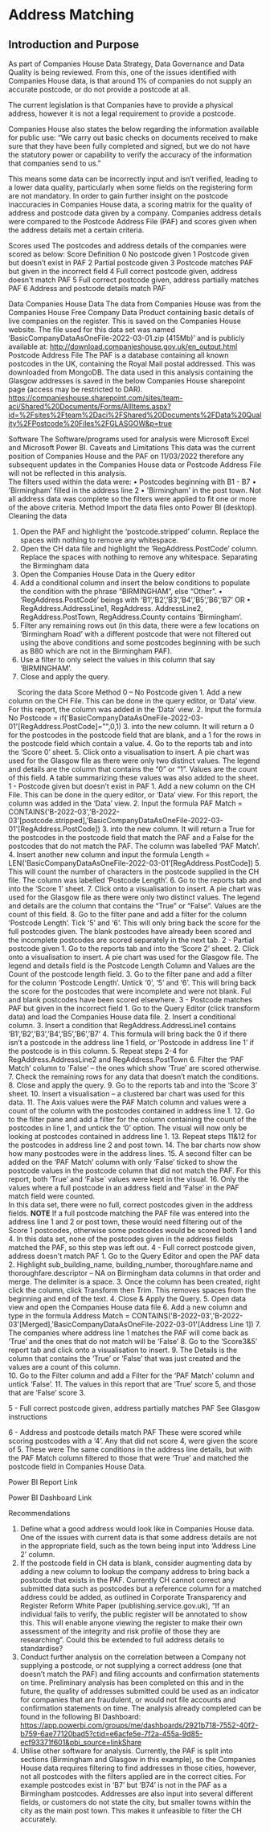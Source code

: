 # Address Matching

## Introduction and Purpose

As part of Companies House Data Strategy, Data Governance and Data Quality is being reviewed. From this, one of the issues identified with Companies House data, is that around 1% of companies do not supply an accurate postcode, or do not provide a postcode at all. 

The current legislation is that Companies have to provide a physical address, however it is not a legal requirement to provide a postcode. 

Companies House also states the below regarding the information available for public use:
“We carry out basic checks on documents received to make sure that they have been fully completed and signed, but we do not have the statutory power or capability to verify the accuracy of the information that companies send to us.”

This means some data can be incorrectly input and isn’t verified, leading to a lower data quality, particularly when some fields on the registering form are not mandatory. 
In order to gain further insight on the postcode inaccuracies in Companies House data, a scoring matrix for the quality of address and postcode data given by a company.  Companies address details were compared to the Postcode Address File (PAF) and scores given when the address details met a certain criteria. 

Scores used
The postcodes and address details of the companies were scored as below:
Score	Definition
0	No postcode given
1	Postcode given but doesn’t exist in PAF
2	Partial postcode given 
3	Postcode matches PAF but given in the incorrect field
4	Full correct postcode given, address doesn't match PAF
5	Full correct postcode given, address partially matches PAF
6	Address and postcode details match PAF

Data 
Companies House Data
The data from Companies House was from the Companies House Free Company Data Product containing basic details of live companies on the register. 
This is saved on the Companies House website. The file used for this data set was named ‘BasicCompanyDataAsOneFile-2022-03-01.zip (415Mb)’ and is publicly available at: 
http://download.companieshouse.gov.uk/en_output.html
Postcode Address File 
The PAF is a database containing all known postcodes in the UK, containing the Royal Mail postal addressed. This was downloaded from MongoDB.
The data used in this analysis containing the Glasgow addresses is saved in the below Companies House sharepoint page (access may be restricted to DAR).
https://companieshouse.sharepoint.com/sites/team-aci/Shared%20Documents/Forms/AllItems.aspx?id=%2Fsites%2Fteam%2Daci%2FShared%20Documents%2FData%20Quality%2FPostcode%20Files%2FGLASGOW&p=true

Software
The Software/programs used for analysis were Microsoft Excel and Microsoft Power BI.
Caveats and Limitations
This data was the current position of Companies House and the PAF on 11/03/2022 therefore any subsequent updates in the Companies House data or Postcode Address File will not be reflected in this analysis.  
The filters used within the data were:
•	Postcodes beginning with B1 - B7
•	'Birmingham’ filled in the address line 2
•	'Birmingham’ in the post town.
Not all address data was complete so the filters were applied to fit one or more of the above criteria.
Method
Import the data files onto Power BI (desktop). 
Cleaning the data
1.	Open the PAF and highlight the ‘postcode.stripped’ column. Replace the spaces with nothing to remove any whitespace.
2.	Open the CH data file and highlight the ‘RegAddress.PostCode’ column. Replace the spaces with nothing to remove any whitespace.
 Separating the Birmingham data
1.	Open the Companies House Data in the Query editor
2.	Add a conditional column and insert the below conditions to populate the condition with the phrase “BIRMINGHAM”, else “Other”.
•	‘RegAddress.PostCode’ beings with ‘B1’,’B2’,’B3’,’B4’,’B5’,’B6’,’B7’ 
OR 
•	RegAddress.AddressLine1, RegAddress. AddressLine2, RegAddress.PostTown, RegAddress.County contains ‘Birmingham’. 
3.	Filter any remaining rows out (in this data, there were a few locations on ‘Birmingham Road’ with a different postcode that were not filtered out using the above conditions and some postcodes beginning with be such as B80 which are not in the Birmingham PAF).
4.	Use a filter to only select the values in this column that say ‘BIRMINGHAM’. 
5.	Close and apply the query. 









 
Scoring the data
Score	Method
0 – No Postcode given	1.	Add a new column on the CH File. This can be done in the query editor, or ‘Data’ view. For this report, the column was added in the ‘Data’ view.
2.	Input the formula No Postcode = if('BasicCompanyDataAsOneFile-2022-03-01'[RegAddress.PostCode]="",0,1)
3.	into the new column. It will return a 0 for the postcodes in the postcode field that are blank, and a 1 for the rows in the postcode field which contain a value. 
4.	Go to the reports tab and into the ‘Score 0’ sheet. 
5.	Click onto a visualisation to insert. A pie chart was used for the Glasgow file as there were only two distinct values. The legend and details are the column that contains the “0” or “1”. Values are the count of this field. A table summarizing these values was also added to the sheet.
1 - Postcode given but doesn’t exist in PAF	1.	Add a new column on the CH File. This can be done in the query editor, or ‘Data’ view. For this report, the column was added in the ‘Data’ view.
2.	Input the formula PAF Match = CONTAINS('B-2022-03','B-2022-03'[postcode.stripped],'BasicCompanyDataAsOneFile-2022-03-01'[RegAddress.PostCode])
3.	into the new column. It will return a True for the postcodes in the postcode field that match the PAF and a False for the postcodes that do not match the PAF. The column was labelled ‘PAF Match’.
4.	Insert another new column and input the formula Length = LEN('BasicCompanyDataAsOneFile-2022-03-01'[RegAddress.PostCode])
5.	This will count the number of characters in the postcode supplied in the CH file. The column was labelled ‘Postcode Length’. 
6.	Go to the reports tab and into the ‘Score 1’ sheet. 
7.	Click onto a visualisation to insert. A pie chart was used for the Glasgow file as there were only two distinct values. The legend and details are the column that contains the “True” or “False”. Values are the count of this field. 
8.	Go to the filter pane and add a filter for the column ‘Postcode Length’. Tick ‘5’ and ‘6’. This will only bring back the score for the full postcodes given. The blank postcodes have already been scored and the incomplete postcodes are scored separately in the next tab. 
2 - Partial postcode given	1.	Go to the reports tab and into the ‘Score 2’ sheet. 
2.	Click onto a visualisation to insert. A pie chart was used for the Glasgow file. The legend and details field is the Postcode Length Column and Values are the Count of the postcode length field. 
3.	Go to the filter pane and add a filter for the column ‘Postcode Length’. Untick ‘0’, ‘5’ and ‘6’. This will bring back the score for the postcodes that were incomplete and were not blank. Ful and blank postcodes have been scored elsewhere. 
3 - Postcode matches PAF but given in the incorrect field	1.	Go to the Query Editor (click transform data) and load the Companies House data file.
2.	Insert a conditional column. 
3.	Insert a condition that RegAddress.AddressLine1 contains ‘B1’,’B2’,’B3’,’B4’,’B5’,’B6’,’B7’ 
4.	This formula will bring back the 0 if there isn’t a postcode in the address line 1 field, or ‘Postcode in address line 1’ if the postcode is in this column.
5.	Repeat steps 2-4 for RegAddress.AddressLine2 and RegAddress.PostTown
6.	Filter the ‘PAF Match’ column to ’False’ – the ones which show ‘True’ are scored otherwise.
7.	Check the remaining rows for any data that doesn’t match the conditions. 
8.	Close and apply the query. 
9.	Go to the reports tab and into the ‘Score 3’ sheet. 
10.	Insert a visualisation – a clustered bar chart was used for this data.
11.	The Axis values were the PAF Match column and values were a count of the column with the postcodes contained in address line 1. 
12.	Go to the filter pane and add a filter for the column containing the count of the postcodes in line 1, and untick the ‘0’ option. The visual will now only be looking at postcodes contained in address line 1. 
13.	Repeat steps 11&12 for the postcodes in address line 2 and post town. 
14.	The bar charts now show how many postcodes were in the address lines. 
15.	A second filter can be added on the ‘PAF Match’ column with only ‘False’ ticked to show the postcode values in the postcode column that did not match the PAF. For this report, both ‘True’ and ‘False´ values were kept in the visual. 
16.	Only the values where a full postcode in an address field and ‘False’ in the PAF match field were counted.   
In this data set, there were no full, correct postcodes given in the address fields. 
**NOTE** If a full postcode matching the PAF file was entered into the address line 1 and 2 or post town, these would need filtering out of the Score 1 postcodes, otherwise some postcodes would be scored both 1 and 4. In this data set, none of the postcodes given in the address fields matched the PAF, so this step was left out.
4 - Full correct postcode given, address doesn't match PAF	1.	Go to the Query Editor and open the PAF data
2.	Highlight sub_building_name, building_number, thoroughfare.name and thoroughfare.descriptor – NA on Birmingham data columns in that order and merge. The delimiter is a space. 
3.	Once the column has been created, right click the column, click Transform then Trim. This removes spaces from the beginning and end of the text.
4.	Close & Apply the Query.
5.	Open data view and open the Companies House data file
6.	Add a new column and type in the formula Address Match = CONTAINS('B-2022-03','B-2022-03'[Merged],'BasicCompanyDataAsOneFile-2022-03-01'[Address Line 1])
7.	The companies where address line 1 matches the PAF will come back as ‘True’ and the ones that do not match will be ‘False’
8.	Go to the ‘Score3&5’ report tab and click onto a visualisation to insert.
9.	The Details is the column that contains the ‘True’ or ‘False’ that was just created and the values are a count of this column.  
10.	Go to the Filter column and add a Filter for the ‘PAF Match’ column and untick ‘False’. 
11.	The values in this report that are ‘True’ score 5, and those that are ‘False’ score 3. 

5 - Full correct postcode given, address partially matches PAF	See Glasgow instructions

6 - Address and postcode details match PAF	These were scored while scoring postcodes with a ‘4’. Any that did not score 4, were given the score of 5. These were The same conditions in the address line details, but with the PAF Match column filtered to those that were ‘True’ and matched the postcode field in Companies House Data.

Power BI Report Link 


Power BI Dashboard Link

Recommendations
1.	Define what a good address would look like in Companies House data. One of the issues with current data is that some address details are not in the appropriate field, such as the town being input into ‘Address Line 2’ column. 
2.	If the postcode field in CH data is blank, consider augmenting data by adding a new column to lookup the company address to bring back a postcode that exists in the PAF. Currently CH cannot correct any submitted data such as postcodes but a reference column for a matched address could be added, as outlined in Corporate Transparency and Register Reform White Paper (publishing.service.gov.uk), “If an individual fails to verify, the public register will be annotated to show this. This will enable anyone viewing the register to make their own assessment of the integrity and risk profile of those they are researching”. Could this be extended to full address details to standardise?
3.	Conduct further analysis on the correlation between a Company not supplying a postcode, or not supplying a correct address (one that doesn’t match the PAF) and filing accounts and confirmation statements on time. Preliminary analysis has been completed on this and in the future, the quality of addresses submitted could be used as an indicator for companies that are fraudulent, or would not file accounts and confirmation statements on time. The analysis already completed can be found in the following BI Dashboard: https://app.powerbi.com/groups/me/dashboards/2921b718-7552-40f2-b759-6ae77120bad5?ctid=e6acfe5e-7f2a-455a-9d85-ecf93371f601&pbi_source=linkShare
4.	Utilise other software for analysis. Currently, the PAF is split into sections (Birmingham and Glasgow in this example), so the Companies House data requires filtering to find addresses in those cities, however, not all postcodes with the filters applied are in the correct cities. For example postcodes exist in ‘B7’ but ‘B74’ is not in the PAF as a Birmingham postcodes. Addresses are also input into several different fields, or customers do not state the city, but smaller towns within the city as the main post town. This makes it unfeasible to filter the CH accurately.  

